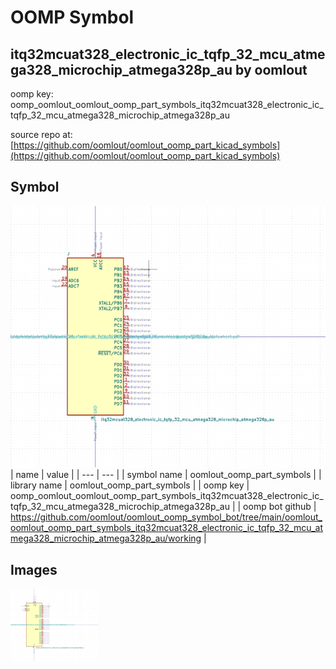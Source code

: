 # OOMP Symbol  
## itq32mcuat328_electronic_ic_tqfp_32_mcu_atmega328_microchip_atmega328p_au  by oomlout  
  
oomp key: oomp_oomlout_oomlout_oomp_part_symbols_itq32mcuat328_electronic_ic_tqfp_32_mcu_atmega328_microchip_atmega328p_au  
  
source repo at: [https://github.com/oomlout/oomlout_oomp_part_kicad_symbols](https://github.com/oomlout/oomlout_oomp_part_kicad_symbols)  
## Symbol  
  
[![working.png](working_600.png)](working.png)  
| name | value | 
| --- | --- | 
| symbol name | oomlout_oomp_part_symbols | 
| library name | oomlout_oomp_part_symbols | 
| oomp key | oomp_oomlout_oomlout_oomp_part_symbols_itq32mcuat328_electronic_ic_tqfp_32_mcu_atmega328_microchip_atmega328p_au | 
| oomp bot github | https://github.com/oomlout/oomlout_oomp_symbol_bot/tree/main/oomlout_oomlout_oomp_part_symbols_itq32mcuat328_electronic_ic_tqfp_32_mcu_atmega328_microchip_atmega328p_au/working | 
## Images  
  
[![working.png](working_140.png)](working.png)  
